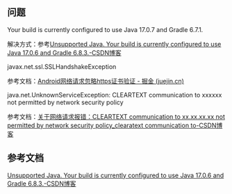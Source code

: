 ## 问题

Your build is currently configured to use Java 17.0.7 and Gradle 6.7.1.

解决方式：参考[Unsupported Java. Your build is currently configured to use Java 17.0.6 and Gradle 6.8.3.-CSDN博客](https://blog.csdn.net/qq_35178391/article/details/130989591)



javax.net.ssl.SSLHandshakeException

参考文档：[Android网络请求忽略https证书验证 - 掘金 (juejin.cn)](https://juejin.cn/post/6907091391000608776)



java.net.UnknownServiceException: CLEARTEXT communication to xxxxxx not permitted by network security policy

参考文档：[关于网络请求报错：CLEARTEXT communication to xx.xx.xx.xx not permitted by network security policy_clearatext communication to-CSDN博客](https://blog.csdn.net/qq_22255311/article/details/115161769)

## 参考文档

[Unsupported Java. Your build is currently configured to use Java 17.0.6 and Gradle 6.8.3.-CSDN博客](https://blog.csdn.net/qq_35178391/article/details/130989591)